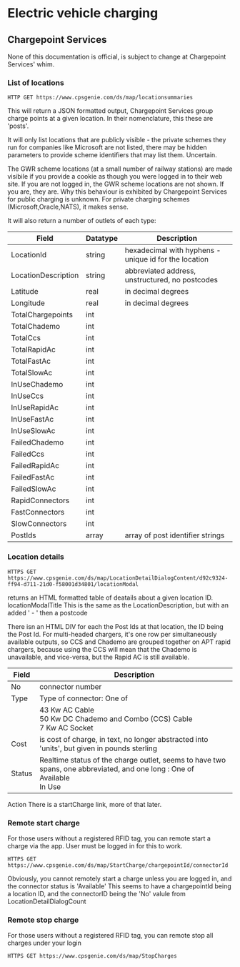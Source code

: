 # Electric vehicle charging
## Chargepoint Services

None of this documentation is official, is subject to change at Chargepoint Services' whim.

### List of locations

```
HTTP GET https://www.cpsgenie.com/ds/map/locationsummaries
```
This will return a JSON formatted output, Chargepoint Services group charge points at a given location. In their nomenclature, this these are 'posts'.

It will only list locations that are publicly visible - the private schemes they run for companies like Microsoft are not listed, there may be hidden parameters to provide scheme identifiers
that may list them. Uncertain.

The GWR scheme locations (at a small number of railway stations) are made visibile if you provide a cookie as though you were logged in to their web site. If you are not logged in, the GWR scheme locations are not shown. If you are, they are. Why this behaviour is exhibited by Chargepoint Services for public charging is unknown. For private charging schemes (Microsoft,Oracle,NATS), it makes sense.

It will also return a number of outlets of each type:

| Field | Datatype | Description |
|------ | -------- | ----------- |
| LocationId | string | hexadecimal with hyphens - unique id for the location |
| LocationDescription | string | abbreviated address, unstructured, no postcodes |
| Latitude | real | in decimal degrees |
| Longitude | real | in decimal degrees |
| TotalChargepoints | int | |
| TotalChademo | int | |
| TotalCcs | int | |
| TotalRapidAc | int | |
| TotalFastAc | int | |
| TotalSlowAc | int | |
| InUseChademo | int | |
| InUseCcs | int | |
| InUseRapidAc | int | |
| InUseFastAc | int | |
| InUseSlowAc | int | |
| FailedChademo | int | |
| FailedCcs | int | |
| FailedRapidAc | int | |
| FailedFastAc | int | |
| FailedSlowAc | int | |
| RapidConnectors | int | |
| FastConnectors | int | |
| SlowConnectors | int | |
| PostIds | array | array of post identifier strings |


### Location details
```
HTTPS GET https://www.cpsgenie.com/ds/map/LocationDetailDialogContent/d92c9324-ff94-d711-21d0-f58001d34801/locationModal
```
returns an HTML formatted table of deatails about a given location ID.
locationModalTitle	This is the same as the LocationDescription, but with an added ' - ' then a postcode

There isn an HTML DIV for each the Post Ids at that location, the ID being the Post Id.
For multi-headed chargers, it's one row per simultaneously available outputs, so CCS and Chademo are grouped together on APT rapid chargers, because using the CCS will mean that the Chademo is unavailable, and vice-versa, but the Rapid AC is still available.

| Field | Description | 
| ------| ----------- |
| No	| connector number
| Type	| Type of connector: One of |
|	| 43 Kw AC Cable<br>50 Kw DC Chademo and Combo (CCS) Cable<br>7 Kw AC Socket|
| Cost	| is cost of charge, in text, no longer abstracted into 'units', but given in pounds sterling|
| Status | Realtime status of the charge outlet, seems to have two spans, one abbreviated, and one long : One of<br>Available<br>In Use |
	
Action	There is a startCharge link, more of that later.

### Remote start charge
For those users without a registered RFID tag, you can remote start a charge via the app. User must be logged in for this to work.
```
HTTPS GET https://www.cpsgenie.com/ds/map/StartCharge/chargepointId/connectorId
```

Obviously, you cannot remotely start a charge unless you are logged in, and the connector status is 'Available'
This seems to have a chargepointId being a location ID, and the connectorID being the 'No' valule from LocationDetailDialogCount

### Remote stop charge
For those users without a registered RFID tag, you can remote stop all charges under your login
```
HTTPS GET https://www.cpsgenie.com/ds/map/StopCharges
```
